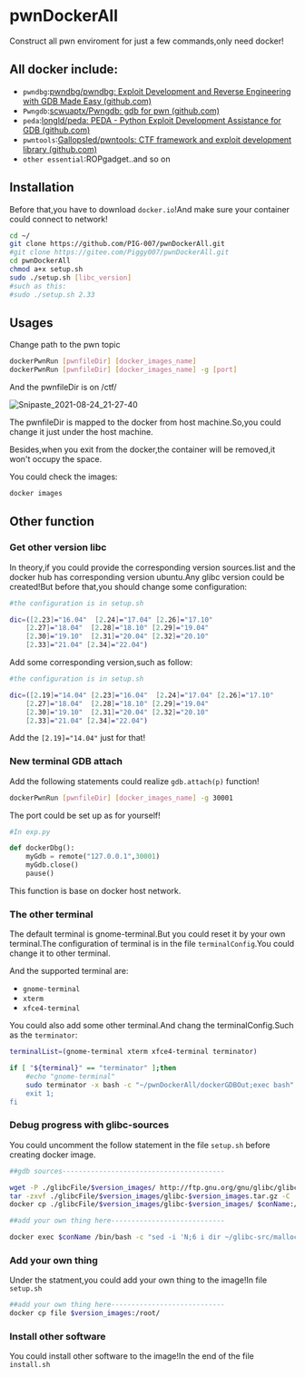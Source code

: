 # pwnDockerAll

Construct all pwn enviroment for just a few commands,only need docker!

## All docker include:

+ `pwndbg`:[pwndbg/pwndbg: Exploit Development and Reverse Engineering with GDB Made Easy (github.com)](https://github.com/pwndbg/pwndbg)
+ `Pwngdb`:[scwuaptx/Pwngdb: gdb for pwn (github.com)](https://github.com/scwuaptx/Pwngdb)
+ `peda`:[longld/peda: PEDA - Python Exploit Development Assistance for GDB (github.com)](https://github.com/longld/peda)
+ `pwntools`:[Gallopsled/pwntools: CTF framework and exploit development library (github.com)](https://github.com/Gallopsled/pwntools)
+ `other essential`:ROPgadget..and so on

## Installation

Before that,you have to download `docker.io`!And make sure your container could connect to network!

```bash
cd ~/
git clone https://github.com/PIG-007/pwnDockerAll.git 
#git clone https://gitee.com/Piggy007/pwnDockerAll.git
cd pwnDockerAll
chmod a+x setup.sh
sudo ./setup.sh [libc_version]
#such as this:
#sudo ./setup.sh 2.33
```

## Usages

Change path to the pwn topic

```bash
dockerPwnRun [pwnfileDir] [docker_images_name]
dockerPwnRun [pwnfileDir] [docker_images_name] -g [port]
```

And the pwnfileDir is on /ctf/

![Snipaste_2021-08-24_21-27-40](https://i.loli.net/2021/08/24/dCtDygz936Lmvbl.png)

The pwnfileDir is mapped to the docker from host machine.So,you could change it just under the host machine.

Besides,when you exit from the docker,the container will be removed,it won't occupy the space.

You could check the images:

```bash
docker images
```

## Other function

### Get other version libc

In theory,if you could provide the corresponding version sources.list and the docker hub has corresponding version ubuntu.Any glibc version could be created!But before that,you should change some configuration:

```bash
#the configuration is in setup.sh

dic=([2.23]="16.04"  [2.24]="17.04" [2.26]="17.10"
    [2.27]="18.04"  [2.28]="18.10" [2.29]="19.04"
    [2.30]="19.10"  [2.31]="20.04" [2.32]="20.10"
    [2.33]="21.04" [2.34]="22.04")
```

Add some corresponding version,such as follow:

```bash
#the configuration is in setup.sh

dic=([2.19]="14.04" [2.23]="16.04"  [2.24]="17.04" [2.26]="17.10"
    [2.27]="18.04"  [2.28]="18.10" [2.29]="19.04"
    [2.30]="19.10"  [2.31]="20.04" [2.32]="20.10"
    [2.33]="21.04" [2.34]="22.04")
```

Add the `[2.19]="14.04"` just for that!

### New terminal GDB attach

Add the following statements could realize `gdb.attach(p)` function!

```bash
dockerPwnRun [pwnfileDir] [docker_images_name] -g 30001
```

The port could be set up as for yourself!

```python
#In exp.py

def dockerDbg():
	myGdb = remote("127.0.0.1",30001)
	myGdb.close()
	pause()
```

This function is base on docker host network.

### The other terminal

The default terminal is  gnome-terminal.But you could reset it by your own terminal.The configuration of terminal is in the file `terminalConfig`.You could change it to other terminal.

And the supported terminal are:

+ `gnome-terminal`
+ `xterm`
+ `xfce4-terminal`

You could also add some other terminal.And chang the terminalConfig.Such as the `terminator`:

```bash
terminalList=(gnome-terminal xterm xfce4-terminal terminator)

if [ "${terminal}" == "terminator" ];then
	#echo "gnome-terminal"
	sudo terminator -x bash -c "~/pwnDockerAll/dockerGDBOut;exec bash" bash"
	exit 1;
fi
```

### Debug progress with glibc-sources

You could uncomment the follow statement in the file `setup.sh` before creating docker image.

```bash
##gdb sources----------------------------------------

wget -P ./glibcFile/$version_images/ http://ftp.gnu.org/gnu/glibc/glibc-$version_images.tar.gz
tar -zxvf ./glibcFile/$version_images/glibc-$version_images.tar.gz -C ./glibcFile/$version_images/
docker cp ./glibcFile/$version_images/glibc-$version_images/ $conName:/root/glibc-src/
```

```bash
##add your own thing here----------------------------

docker exec $conName /bin/bash -c "sed -i 'N;6 i dir ~/glibc-src/malloc' ~/.gdbinit"
```

### Add your own thing

Under the statment,you could add your own thing to the image!In file `setup.sh`

```bash
##add your own thing here----------------------------
docker cp file $version_images:/root/
```

### Install other software

You could install other software to the image!In the end of the file `install.sh`

